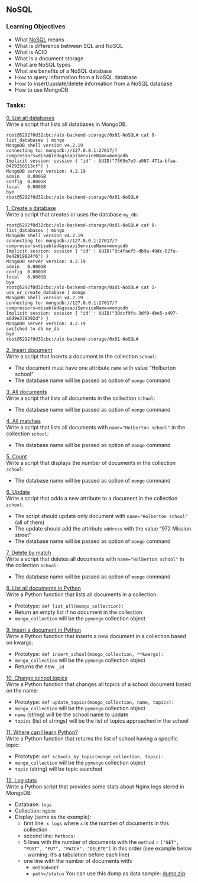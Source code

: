 ## NoSQL
### Learning Objectives <br>
* What [NoSQL](https://riak.com/resources/nosql-databases/) means
* What is difference between SQL and NoSQL
* What is ACID
* What is a document storage
* What are NoSQL types
* What are benefits of a NoSQL database
* How to query information from a NoSQL database
* How to insert/update/delete information from a NoSQL database
* How to use MongoDB

### Tasks: <br>
[0. List all databases](./0-list_databases)<br>
Write a script that lists all databases in MongoDB.<br>
```
root@5292f0d32cbc:/alx-backend-storage/0x01-NoSQL# cat 0-list_databases | mongo
MongoDB shell version v4.2.19
connecting to: mongodb://127.0.0.1:27017/?compressors=disabled&gssapiServiceName=mongodb
Implicit session: session { "id" : UUID("7569e7e9-a907-471a-bfaa-0429258513cf") }
MongoDB server version: 4.2.19
admin   0.000GB
config  0.000GB
local   0.000GB
bye
root@5292f0d32cbc:/alx-backend-storage/0x01-NoSQL#
```

[1. Create a database](./1-use_or_create_database)<br>
Write a script that creates or uses the database `my_db`:<br>
```
root@5292f0d32cbc:/alx-backend-storage/0x01-NoSQL# cat 0-list_databases | mongo
MongoDB shell version v4.2.19
connecting to: mongodb://127.0.0.1:27017/?compressors=disabled&gssapiServiceName=mongodb
Implicit session: session { "id" : UUID("9c4faef5-db9a-49dc-82fa-0e42919824f6") }
MongoDB server version: 4.2.19
admin   0.000GB
config  0.000GB
local   0.000GB
bye
root@5292f0d32cbc:/alx-backend-storage/0x01-NoSQL# cat 1-use_or_create_database | mongo
MongoDB shell version v4.2.19
connecting to: mongodb://127.0.0.1:27017/?compressors=disabled&gssapiServiceName=mongodb
Implicit session: session { "id" : UUID("30dcf9fa-3df0-4be5-a497-a0d9e378392d") }
MongoDB server version: 4.2.19
switched to db my_db
bye
root@5292f0d32cbc:/alx-backend-storage/0x01-NoSQL#
```

[2. Insert document](./2-insert)<br>
Write a script that inserts a document in the collection `school`:

* The document must have one attribute `name` with value “Holberton school”
* The database name will be passed as option of `mongo` command

[3. All documents](./3-all)<br>
Write a script that lists all documents in the collection `school`:

* The database name will be passed as option of `mongo` command

[4. All matches](./4-match)<br>
Write a script that lists all documents with `name="Holberton school"` in the collection `school`:

* The database name will be passed as option of `mongo` command

[5. Count](./5-count)<br>
Write a script that displays the number of documents in the collection `school`:

* The database name will be passed as option of `mongo` command

[6. Update](./6-update)<br>
Write a script that adds a new attribute to a document in the collection `school`:

* The script should update only document with `name="Holberton school"` (all of them)
* The update should add the attribute `address` with the value “972 Mission street”
* The database name will be passed as option of `mongo` command

[7. Delete by match](./7-delete)<br>
Write a script that deletes all documents with `name="Holberton school"` in the collection `school`:

* The database name will be passed as option of `mongo` command

[8. List all documents in Python](./8-all.py)<br>
Write a Python function that lists all documents in a collection:

* Prototype: `def list_all(mongo_collection):`
* Return an empty list if no document in the collection
* `mongo_collection` will be the `pymongo` collection object

[9. Insert a document in Python](./9-insert_school.py)<br>
Write a Python function that inserts a new document in a collection based on kwargs:

* Prototype: `def insert_school(mongo_collection, **kwargs):`
* `mongo_collection` will be the `pymongo` collection object
* Returns the new `_id`

[10. Change school topics](./10-update_topics.py)<br>
Write a Python function that changes all topics of a school document based on the name:

* Prototype: `def update_topics(mongo_collection, name, topics):`
* `mongo_collection` will be the `pymongo` collection object
* `name` (string) will be the school name to update
* `topics` (list of strings) will be the list of topics approached in the school

[11. Where can I learn Python?](./11-schools_by_topic.py)<br>
Write a Python function that returns the list of school having a specific topic:

* Prototype: `def schools_by_topic(mongo_collection, topic):`
* `mongo_collection` will be the `pymongo` collection object
* `topic` (string) will be topic searched

[12. Log stats](./12-log_stats.py)<br>
Write a Python script that provides some stats about Nginx logs stored in MongoDB:

* Database: `logs`
* Collection: `nginx`
* Display (same as the example):
  * first line: `x logs` where `x` is the number of documents in this collection
  * second line: `Methods:`
  * 5 lines with the number of documents with the `method` = `["GET", "POST", "PUT", "PATCH", "DELETE"]` in this order (see example below - warning: it’s a tabulation before each line)
  * one line with the number of documents with:
    * `method=GET`
    * `path=/status`
You can use this dump as data sample: [dump.zip]()

